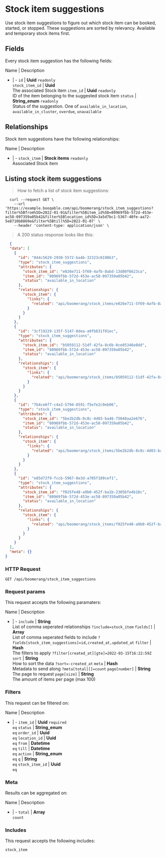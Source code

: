 # Stock item suggestions

Use stock item suggestions to figure out which stock item can be booked, started, or stopped. These suggestions are sorted by relevancy. Available and temporary stock items first.

## Fields
Every stock item suggestion has the following fields:

Name | Description
- | -
`id` | **Uuid** `readonly`<br>
`stock_item_id` | **Uuid**<br>The associated Stock item
`item_id` | **Uuid** `readonly`<br>ID of the item belonging to the suggested stock item
`status` | **String_enum** `readonly`<br>Status of the suggestion. One of `available_in_location`, `available_in_cluster`, `overdue`, `unavailable`


## Relationships
Stock item suggestions have the following relationships:

Name | Description
- | -
`stock_item` | **Stock items** `readonly`<br>Associated Stock item


## Listing stock item suggestions



> How to fetch a list of stock item suggestions:

```shell
  curl --request GET \
    --url 'https://example.booqable.com/api/boomerang/stock_item_suggestions?filter%5Bfrom%5D=2022-01-01&filter%5Bitem_id%5D=80969fbb-572d-453e-ac58-097359a05b42&filter%5Blocation_id%5D=3a5d7bc1-5367-40fe-aa72-5e8710b8869e&filter%5Btill%5D=2022-01-07' \
    --header 'content-type: application/json' \
```

> A 200 status response looks like this:

```json
  {
  "data": [
    {
      "id": "844c5629-2930-5572-ba4b-32323c0190b3",
      "type": "stock_item_suggestions",
      "attributes": {
        "stock_item_id": "e026e711-5f69-4afb-8abd-13d80f6623ca",
        "item_id": "80969fbb-572d-453e-ac58-097359a05b42",
        "status": "available_in_location"
      },
      "relationships": {
        "stock_item": {
          "links": {
            "related": "api/boomerang/stock_items/e026e711-5f69-4afb-8abd-13d80f6623ca"
          }
        }
      }
    },
    {
      "id": "3cf19229-135f-5147-8dea-a9fb831f01ec",
      "type": "stock_item_suggestions",
      "attributes": {
        "stock_item_id": "b5059112-51df-42fa-8c6b-0ce85346e8dd",
        "item_id": "80969fbb-572d-453e-ac58-097359a05b42",
        "status": "available_in_location"
      },
      "relationships": {
        "stock_item": {
          "links": {
            "related": "api/boomerang/stock_items/b5059112-51df-42fa-8c6b-0ce85346e8dd"
          }
        }
      }
    },
    {
      "id": "7b4ce6f7-c4a3-5794-8591-f5efe2c9eb06",
      "type": "stock_item_suggestions",
      "attributes": {
        "stock_item_id": "5be2b2db-8c8c-4d03-ba46-75048aa2e676",
        "item_id": "80969fbb-572d-453e-ac58-097359a05b42",
        "status": "available_in_location"
      },
      "relationships": {
        "stock_item": {
          "links": {
            "related": "api/boomerang/stock_items/5be2b2db-8c8c-4d03-ba46-75048aa2e676"
          }
        }
      }
    },
    {
      "id": "e85d72f9-fccb-5967-8e3d-a705f189cef1",
      "type": "stock_item_suggestions",
      "attributes": {
        "stock_item_id": "f025fe48-a9b0-452f-ba1b-2305bfe4b18c",
        "item_id": "80969fbb-572d-453e-ac58-097359a05b42",
        "status": "available_in_location"
      },
      "relationships": {
        "stock_item": {
          "links": {
            "related": "api/boomerang/stock_items/f025fe48-a9b0-452f-ba1b-2305bfe4b18c"
          }
        }
      }
    }
  ],
  "meta": {}
}
```

### HTTP Request

`GET /api/boomerang/stock_item_suggestions`

### Request params

This request accepts the following paramaters:

Name | Description
- | -
`include` | **String**<br>List of comma seperated relationships `?include=stock_item`
`fields[]` | **Array**<br>List of comma seperated fields to include `?fields[stock_item_suggestions]=id,created_at,updated_at`
`filter` | **Hash**<br>The filters to apply `?filter[created_at][gte]=2022-03-15T16:22:59Z`
`sort` | **String**<br>How to sort the data `?sort=-created_at`
`meta` | **Hash**<br>Metadata to send along `?meta[total][]=count`
`page[number]` | **String**<br>The page to request
`page[size]` | **String**<br>The amount of items per page (max 100)


### Filters

This request can be filtered on:

Name | Description
- | -
`item_id` | **Uuid** `required`<br>`eq`
`status` | **String_enum**<br>`eq`
`order_id` | **Uuid**<br>`eq`
`location_id` | **Uuid**<br>`eq`
`from` | **Datetime**<br>`eq`
`till` | **Datetime**<br>`eq`
`action` | **String_enum**<br>`eq`
`q` | **String**<br>`eq`
`stock_item_id` | **Uuid**<br>`eq`


### Meta

Results can be aggregated on:

Name | Description
- | -
`total` | **Array**<br>`count`


### Includes

This request accepts the following includes:

`stock_item`





